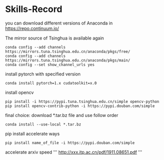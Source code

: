 # Skills-Record

you can download different versions of Anaconda in https://repo.continuum.io/

The mirror source of Tsinghua is available again

```
conda config --add channels https://mirrors.tuna.tsinghua.edu.cn/anaconda/pkgs/free/
conda config --add channels https://mirrors.tuna.tsinghua.edu.cn/anaconda/pkgs/main/
conda config --set show_channel_urls yes
```

install pytorch with specified version
```
conda install pytorch=1.x cudatoolkit=x.0
```
install opencv
```
pip install -i https://pypi.tuna.tsinghua.edu.cn/simple opencv-python
pip install opencv-contrib-python -i https://pypi.douban.com/simple

```
final choice: download *.tar.bz file and use follow order
```
conda install --use-local *.tar.bz
```


pip install accelerate ways

```
pip install name_of_file -i https://pypi.douban.com/simple
```

accelerate arxiv speed
'''
http://xxx.itp.ac.cn/pdf/1911.08651.pdf
'''


